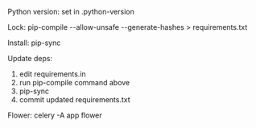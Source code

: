 Python version: set in .python-version

Lock: pip-compile --allow-unsafe --generate-hashes > requirements.txt

Install: pip-sync

Update deps:

1. edit requirements.in
2. run pip-compile command above
3. pip-sync
4. commit updated requirements.txt

Flower: celery -A app flower
